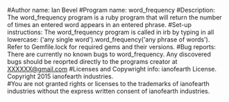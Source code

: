 #Author name: Ian Bevel
#Program name: word_frequency
#Description: The word_frequency program is a ruby program that will return the number of times an entered word appears in an entered phrase.
#Set-up instructions: The word_frequency program is called in irb by typing in all lowercase: ('any single word').word_frequency('any phrase of words').  Refer to Gemfile.lock for required gems and their versions.
#Bug reports: There are currently no known bugs to word_frequency.  Any discovered bugs should be reoprted directly to the programs creator at XXXXXX@gmail.com
#Licenses and Copywright info: ianofearth License.  Copyright 2015 ianofearth industries.  
#You are not granted rights or licenses to the trademarks of ianofearth industries without the express written consent of ianofearth industries.
